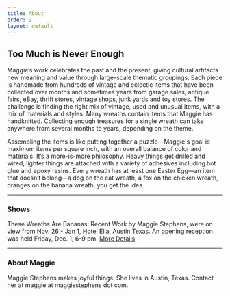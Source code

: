 ```yaml
---
title: About
order: 2
layout: default
---
```


## Too Much is Never Enough
Maggie’s work celebrates the past and the present, giving cultural artifacts new meaning and value through large-scale thematic groupings. Each piece is handmade from hundreds of vintage and eclectic items that have been collected over months and sometimes years from garage sales, antique fairs, eBay, thrift stores, vintage shops, junk yards and toy stores. The challenge is finding the right mix of vintage, used and unusual items, with a mix of materials and styles. Many wreaths contain items that Maggie has handknitted. Collecting enough treasures for a single wreath can take anywhere from several months to years, depending on the theme.

Assembling the items is like putting together a puzzle—Maggie's goal is maximum items per square inch, with an overall balance of color and materials. It’s a more-is-more philosophy. Heavy things get drilled and wired, lighter things are attached with a variety of adhesives including hot glue and epoxy resins. Every wreath has at least one Easter Egg—an item that doesn’t belong—a dog on the cat wreath, a fox on the chicken wreath, oranges on the banana wreath, you get the idea.

---

### Shows

These Wreaths Are Bananas: Recent Work by Maggie Stephens, were on view from Nov. 26 - Jan 1, Hotel Ella, Austin Texas. An opening reception was held Friday, Dec. 1, 6-9 pm. [More Details](https://thesewreathsarebananas.splashthat.com/?utm_source=Ella+Newsletter&utm_campaign=9b04c2b987-EMAIL_Oct_Salon_Series_2017_09_22&utm_medium=email&utm_term=0_865a48a53e-9b04c2b987-64176345)

---

### About Maggie

Maggie Stephens makes joyful things. She lives in Austin, Texas. Contact her at maggie at maggiestephens dot com.
